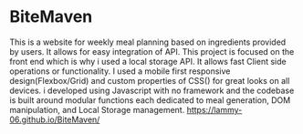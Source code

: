 # BiteMaven
This is a website for weekly meal planning based on ingredients provided by users. It allows for easy integration of API.
This project is focused on the front end which is why i used a local storage API. It allows fast Client side operations or functionality.
I used a mobile first responsive design(Flexbox/Grid) and custom properties of CSS() for great looks on all devices.
i developed using Javascript with no framework and the codebase is built around modular functions each dedicated to meal generation, DOM manipulation, and Local Storage management.
https://lammy-06.github.io/BiteMaven/
